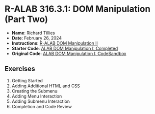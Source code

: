 # R-ALAB 316.3.1: DOM Manipulation (Part Two)

* **Name**: Richard Tillies
* **Date**: February 26, 2024
* **Instructions**: []() [R-ALAB DOM Manipulation II](rlab-dom-manipulation-part2.pdf)
* **Starter Code**: [ALAB DOM Manipulation I: Completed](https://github.com/rtillies/ps-dom-manipulation-1)
* **Original Code**: [ALAB DOM Manipulation I: CodeSandbox](https://codesandbox.io/p/sandbox/alab-dom-manipulation-part-one-p58d6q)

## Exercises

1. Getting Started
1. Adding Additional HTML and CSS
1. Creating the Submenu
1. Adding Menu Interaction
1. Adding Submenu Interaction
1. Completion and Code Review
